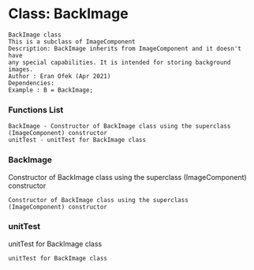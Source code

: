 # Class: BackImage



    
    BackImage class  
    This is a subclass of ImageComponent  
    Description: BackImage inherits from ImageComponent and it doesn't have  
    any special capabilities. It is intended for storing background images.  
    Author : Eran Ofek (Apr 2021)  
    Dependencies:  
    Example : B = BackImage;  
      
      
      

### Functions List

    BackImage - Constructor of BackImage class using the superclass (ImageComponent) constructor
    unitTest - unitTest for BackImage class

### BackImage

Constructor of BackImage class using the superclass (ImageComponent) constructor


    
    Constructor of BackImage class using the superclass  
    (ImageComponent) constructor  
      


### unitTest

unitTest for BackImage class


    
    unitTest for BackImage class  
      


